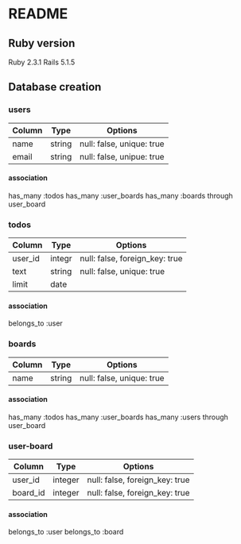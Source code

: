 # README

## Ruby version
  Ruby 2.3.1
  Rails 5.1.5


## Database creation


### users
|Column|Type|Options|
|------|----|-------|
|name|string|null: false, unique: true|
|email|string|null: false, unipue: true|

#### association
has_many :todos
has_many :user_boards
has_many :boards through user_board


### todos
|Column|Type|Options|
|------|----|-------|
|user_id|integr|null: false, foreign_key: true|
|text|string|null: false, unique: true|
|limit|date||

#### association
belongs_to :user


### boards
|Column|Type|Options|
|------|----|-------|
|name|string|null: false, unique: true|

#### association
has_many :todos
has_many :user_boards
has_many :users through user_board


### user-board
|Column|Type|Options|
|------|----|-------|
|user_id|integer|null: false, foreign_key: true|
|board_id|integer|null: false, foreign_key: true|

#### association
belongs_to :user
belongs_to :board

